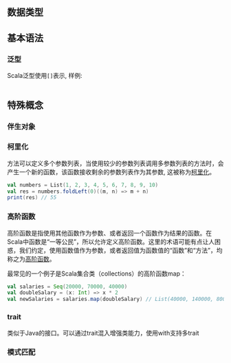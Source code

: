 
## 数据类型



## 基本语法

### 泛型
Scala泛型使用`[]`表示, 样例:
```Scala

```

## 特殊概念

### 伴生对象

### 柯里化

方法可以定义多个参数列表，当使用较少的参数列表调用多参数列表的方法时，会产生一个新的函数，该函数接收剩余的参数列表作为其参数, 这被称为[柯里化](https://docs.scala-lang.org/zh-cn/tour/multiple-parameter-lists.html)。

```Scala
val numbers = List(1, 2, 3, 4, 5, 6, 7, 8, 9, 10)
val res = numbers.foldLeft(0)((m, n) => m + n)
print(res) // 55
```

### 高阶函数

高阶函数是指使用其他函数作为参数、或者返回一个函数作为结果的函数。在Scala中函数是“一等公民”，所以允许定义高阶函数。这里的术语可能有点让人困惑，我们约定，使用函数值作为参数，或者返回值为函数值的“函数”和“方法”，均称之为[高阶函数](https://docs.scala-lang.org/zh-cn/tour/higher-order-functions.html)。

最常见的一个例子是Scala集合类（collections）的高阶函数map：
```Scala
val salaries = Seq(20000, 70000, 40000)
val doubleSalary = (x: Int) => x * 2
val newSalaries = salaries.map(doubleSalary) // List(40000, 140000, 80000)
```

### trait

类似于Java的接口。可以通过trait混入增强类能力，使用with支持多trait
### 模式匹配





